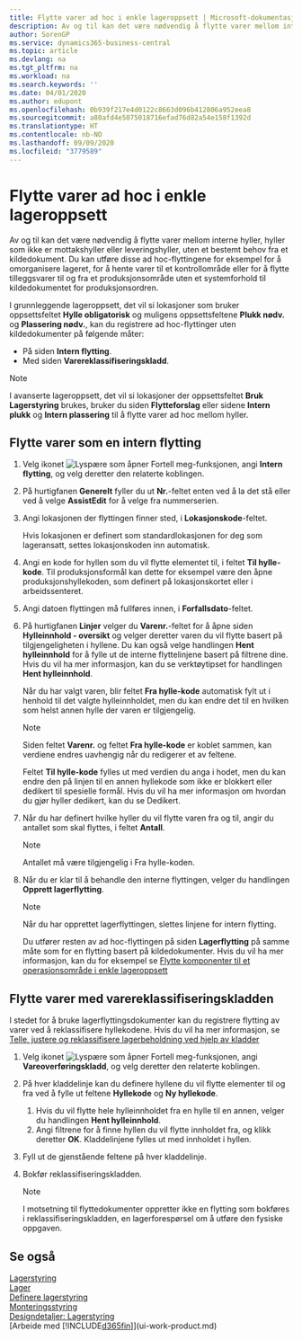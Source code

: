 ```yaml
---
title: Flytte varer ad hoc i enkle lageroppsett | Microsoft-dokumentasjon
description: Av og til kan det være nødvendig å flytte varer mellom interne hyller, hyller som ikke er mottakshyller eller leveringshyller, uten et bestemt behov fra et kildedokument. Du kan utføre disse ad hoc-flyttingene for eksempel for å omorganisere lageret, for å hente varer til et kontrollområde eller for å flytte tilleggsvarer til og fra et produksjonsområde uten et systemforhold til kildedokumentet for produksjonsordren.
author: SorenGP
ms.service: dynamics365-business-central
ms.topic: article
ms.devlang: na
ms.tgt_pltfrm: na
ms.workload: na
ms.search.keywords: ''
ms.date: 04/01/2020
ms.author: edupont
ms.openlocfilehash: 0b939f217e4d0122c8663d096b412806a952eea8
ms.sourcegitcommit: a80afd4e5075018716efad76d82a54e158f1392d
ms.translationtype: HT
ms.contentlocale: nb-NO
ms.lasthandoff: 09/09/2020
ms.locfileid: "3779589"
---
```

# <a name="move-items-ad-hoc-in-basic-warehouse-configurations"></a>Flytte varer ad hoc i enkle lageroppsett
Av og til kan det være nødvendig å flytte varer mellom interne hyller, hyller som ikke er mottakshyller eller leveringshyller, uten et bestemt behov fra et kildedokument. Du kan utføre disse ad hoc-flyttingene for eksempel for å omorganisere lageret, for å hente varer til et kontrollområde eller for å flytte tilleggsvarer til og fra et produksjonsområde uten et systemforhold til kildedokumentet for produksjonsordren.  

I grunnleggende lageroppsett, det vil si lokasjoner som bruker oppsettsfeltet **Hylle obligatorisk** og muligens oppsettsfeltene **Plukk nødv.** og **Plassering nødv.**, kan du registrere ad hoc-flyttinger uten kildedokumenter på følgende måter:  

- På siden **Intern flytting**.  
- Med siden **Varereklassifiseringskladd**.  

> [!NOTE]  
>  I avanserte lageroppsett, det vil si lokasjoner der oppsettsfeltet **Bruk Lagerstyring** brukes, bruker du siden **Flytteforslag** eller sidene **Intern plukk** og **Intern plassering** til å flytte varer ad hoc mellom hyller.  

## <a name="to-move-items-as-an-internal-movement"></a>Flytte varer som en intern flytting  
1.  Velg ikonet ![Lyspære som åpner Fortell meg-funksjonen](media/ui-search/search_small.png "Fortell hva du vil gjøre"), angi **Intern flytting**, og velg deretter den relaterte koblingen.  
2.  På hurtigfanen **Generelt** fyller du ut **Nr.**-feltet enten ved å la det stå eller ved å velge **AssistEdit** for å velge fra nummerserien.  
3.  Angi lokasjonen der flyttingen finner sted, i **Lokasjonskode**-feltet.  

    Hvis lokasjonen er definert som standardlokasjonen for deg som lageransatt, settes lokasjonskoden inn automatisk.  
4.  Angi en kode for hyllen som du vil flytte elementet til, i feltet **Til hylle-kode**. Til produksjonsformål kan dette for eksempel være den åpne produksjonshyllekoden, som definert på lokasjonskortet eller i arbeidssenteret.  
5.  Angi datoen flyttingen må fullføres innen, i **Forfallsdato**-feltet.  
6.  På hurtigfanen **Linjer** velger du **Varenr.**-feltet for å åpne siden **Hylleinnhold - oversikt** og velger deretter varen du vil flytte basert på tilgjengeligheten i hyllene. Du kan også velge handlingen **Hent hylleinnhold** for å fylle ut de interne flyttelinjene basert på filtrene dine. Hvis du vil ha mer informasjon, kan du se verktøytipset for handlingen **Hent hylleinnhold**.   

    Når du har valgt varen, blir feltet **Fra hylle-kode** automatisk fylt ut i henhold til det valgte hylleinnholdet, men du kan endre det til en hvilken som helst annen hylle der varen er tilgjengelig.  

    > [!NOTE]  
    >  Siden feltet **Varenr.** og feltet **Fra hylle-kode** er koblet sammen, kan verdiene endres uavhengig når du redigerer et av feltene.  

    Feltet **Til hylle-kode** fylles ut med verdien du anga i hodet, men du kan endre den på linjen til en annen hyllekode som ikke er blokkert eller dedikert til spesielle formål. Hvis du vil ha mer informasjon om hvordan du gjør hyller dedikert, kan du se Dedikert.  
7.  Når du har definert hvilke hyller du vil flytte varen fra og til, angir du antallet som skal flyttes, i feltet **Antall**.  

    > [!NOTE]  
    >  Antallet må være tilgjengelig i Fra hylle-koden.  

8.  Når du er klar til å behandle den interne flyttingen, velger du handlingen **Opprett lagerflytting**.  

    > [!NOTE]  
    >  Når du har opprettet lagerflyttingen, slettes linjene for intern flytting.  

    Du utfører resten av ad hoc-flyttingen på siden **Lagerflytting** på samme måte som for en flytting basert på kildedokumenter. Hvis du vil ha mer informasjon, kan du for eksempel se [Flytte komponenter til et operasjonsområde i enkle lageroppsett](warehouse-how-to-move-components-to-an-operation-area-in-basic-warehousing.md)  

## <a name="to-move-items-with-the-item-reclassification-journal"></a>Flytte varer med varereklassifiseringskladden
I stedet for å bruke lagerflyttingsdokumenter kan du registrere flytting av varer ved å reklassifisere hyllekodene. Hvis du vil ha mer informasjon, se [Telle, justere og reklassifisere lagerbeholdning ved hjelp av kladder](inventory-how-count-adjust-reclassify.md)   
1.  Velg ikonet ![Lyspære som åpner Fortell meg-funksjonen](media/ui-search/search_small.png "Fortell hva du vil gjøre"), angi **Vareoverføringskladd**, og velg deretter den relaterte koblingen.  
2.  På hver kladdelinje kan du definere hyllene du vil flytte elementer til og fra ved å fylle ut feltene **Hyllekode** og **Ny hyllekode**.  

    1.  Hvis du vil flytte hele hylleinnholdet fra en hylle til en annen, velger du handlingen **Hent hylleinnhold**.  
    2.  Angi filtrene for å finne hyllen du vil flytte innholdet fra, og klikk deretter **OK**. Kladdelinjene fylles ut med innholdet i hyllen.  
3.  Fyll ut de gjenstående feltene på hver kladdelinje.   
4.  Bokfør reklassifiseringskladden.  

    > [!NOTE]  
    >  I motsetning til flyttedokumenter oppretter ikke en flytting som bokføres i reklassifiseringskladden, en lagerforespørsel om å utføre den fysiske oppgaven.  

## <a name="see-also"></a>Se også  
[Lagerstyring](warehouse-manage-warehouse.md)  
[Lager](inventory-manage-inventory.md)  
[Definere lagerstyring](warehouse-setup-warehouse.md)     
[Monteringsstyring](assembly-assemble-items.md)    
[Designdetaljer: Lagerstyring](design-details-warehouse-management.md)  
[Arbeide med [!INCLUDE[d365fin](includes/d365fin_md.md)]](ui-work-product.md)
